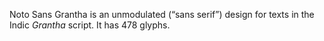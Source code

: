 Noto Sans Grantha is an unmodulated (“sans serif”) design for texts in the Indic _Grantha_ script. It has 478 glyphs.